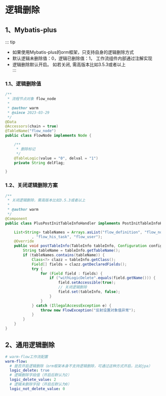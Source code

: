 # 逻辑删除
<!-- @include: ../other/betweengg.md -->

## 1、Mybatis-plus
::: tip
- 如果使用Mybatis-plus的orm框架，只支持自身的逻辑删除方式
- 默认逻辑未删除值：0，逻辑已删除值：1， 工作流组件内部通过注解实现
- 逻辑删除默认开启。 如若关闭, 需高版本比如3.5.3或者以上  
:::

### 1.1、逻辑删除值

```java {15}
/**
 * 流程节点对象 flow_node
 *
 * @author warm
 * @since 2023-03-29
 */
@Data
@Accessors(chain = true)
@TableName("flow_node")
public class FlowNode implements Node {

    /**
     * 删除标记
     */
    @TableLogic(value = "0", delval = "1")
    private String delFlag;

}

```


### 1.2、关闭逻辑删除方案

```java
/**
 * 关闭逻辑删除，需高版本比如3.5.3或者以上
 *
 * @author warm
 */
@Component
public class PlusPostInitTableInfoHandler implements PostInitTableInfoHandler {

    List<String> tableNames = Arrays.asList("flow_definition", "flow_node", "flow_skip", "flow_instance", "flow_task"
            , "flow_his_task", "flow_user");
    @Override
    public void postTableInfo(TableInfo tableInfo, Configuration configuration) {
        String tableName = tableInfo.getTableName();
        if (tableNames.contains(tableName)) {
            Class<?> clazz = tableInfo.getClass();
            Field[] fields = clazz.getDeclaredFields();
            try {
                for (Field field : fields) {
                    if ("withLogicDelete".equals(field.getName())) {
                        field.setAccessible(true);
                        // 关闭逻辑删除
                        field.set(tableInfo, false);
                    }
                }
            } catch (IllegalAccessException e) {
                throw new FlowException("反射设置对象值异常");
            }
        }
    }
}

```


## 2、通用逻辑删除

```yaml
# warm-flow工作流配置
warm-flow:
  # 是否开启逻辑删除（orm框架本身不支持逻辑删除，可通过这种方式开启，比如jpa）
  logic_delete: true
  # 逻辑删除字段值（开启后默认为2）
  logic_delete_value: 2
  # 逻辑未删除字段（开启后默认为0）
  logic_not_delete_value: 0
```
